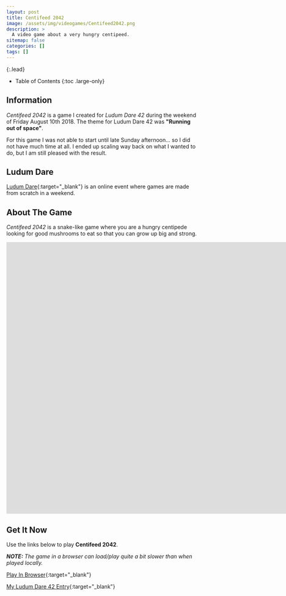 ```yaml
---
layout: post
title: Centifeed 2042
image: /assets/img/videogames/Centifeed2042.png
description: >
  A video game about a very hungry centipeed.
sitemap: false
categories: []
tags: []
---
```


{:.lead}

- Table of Contents
{:toc .large-only}

## Information

*Centifeed 2042* is a game I created for *Ludum Dare 42* during the weekend of Friday August 10th 2018.  The theme for Ludum Dare 42 was **"Running out of space"**.  

For this game I was not able to start until late Sunday afternoon... so I did not have much time at all. I ended up scaling way back on what I wanted to do, but I am still pleased with the result.

## Ludum Dare

[Ludum Dare](https://ldjam.com/){:target="_blank"} is an online event where games are made from scratch in a weekend.

## About The Game

*Centifeed 2042* is a snake-like game where you are a hungry centipede looking for good mushrooms to eat so that you can grow up big and strong.

<div class="lead aspect-ratio sixteen-nine">
          
<iframe width="1903" height="711" src="https://www.youtube.com/embed/jag9Q8HPuZg" frameborder="0" allow="accelerometer; autoplay; clipboard-write; encrypted-media; gyroscope; picture-in-picture" allowfullscreen></iframe>

</div>

## Get It Now

Use the links below to play **Centifeed 2042**.

***NOTE:***  *The game in a browser can load/play quite a bit slower than when played locally.*

[Play In Browser](https://jeffreychaplin.github.io/LudumDare42_Centifeed2042/){:target="_blank"}

[My Ludum Dare 42 Entry](https://ldjam.com/events/ludum-dare/42/centifeed-2042){:target="_blank"}
